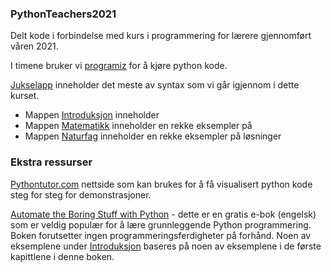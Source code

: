 ### PythonTeachers2021
Delt kode i forbindelse med kurs i programmering for lærere gjennomført våren 2021.

I timene bruker vi [programiz](https://www.programiz.com/python-programming/online-compiler/) for å kjøre python kode.

[Jukselapp](Jukselapp.md) inneholder det meste av syntax som vi går igjennom i dette kurset.

- Mappen [Introduksjon](Introduksjon) inneholder
- Mappen [Matematikk](Matematikk) inneholder en rekke eksempler på 
- Mappen [Naturfag](Naturfag) inneholder en rekke eksempler på løsninger

### Ekstra ressurser
[Pythontutor.com](http://pythontutor.com/) nettside som kan brukes for å få visualisert python kode steg for steg for demonstrasjoner.


[Automate the Boring Stuff with Python](https://automatetheboringstuff.com/ "Automate the Boring Stuff with Python") - dette er en gratis e-bok (engelsk) som er veldig populær for å lære grunnleggende Python programmering. Boken forutsetter ingen programmeringsferdigheter på forhånd. Noen av eksemplene under [Introduksjon](Introduksjon) baseres på noen av eksemplene i de første kapittlene i denne boken.
